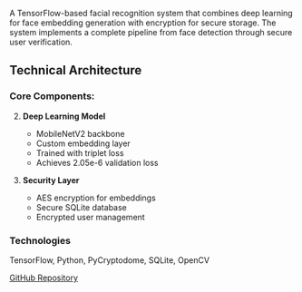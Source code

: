 A TensorFlow-based facial recognition system that combines deep learning for face embedding generation with encryption for secure storage. The system implements a complete pipeline from face detection through secure user verification.

## Technical Architecture

### Core Components:
2. **Deep Learning Model**
   - MobileNetV2 backbone
   - Custom embedding layer
   - Trained with triplet loss
   - Achieves 2.05e-6 validation loss

3. **Security Layer**
   - AES encryption for embeddings
   - Secure SQLite database
   - Encrypted user management

### Technologies
TensorFlow, Python, PyCryptodome, SQLite, OpenCV

[GitHub Repository](https://github.com/yourusername/facial-recognition-system)
